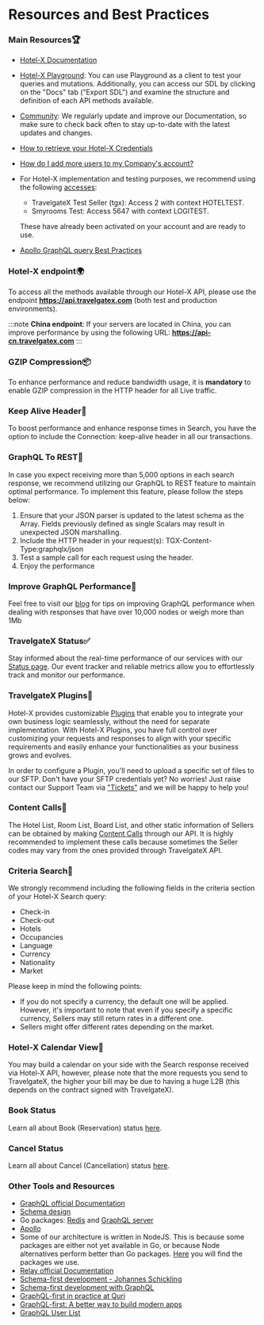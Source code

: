 ﻿---
sidebar_position: 5
---

# Resources and Best Practices

### Main Resources🏆

- [Hotel-X Documentation](/docs/apis/for-buyers/hotel-x-pull-buyers-api/quickstart)
- [Hotel-X Playground](/playground): You can use Playground as a client to test your queries and mutations. Additionally, you can access our SDL by clicking on the "Docs" tab ("Export SDL") and examine the structure and definition of each API methods available.
- [Community](/kb/getting-started-with-travelgate/about-our-community): We regularly update and improve our Documentation, so make sure to check back often to stay up-to-date with the latest updates and changes.
- [How to retrieve your Hotel-X Credentials](/kb/our-products/are-you-a-buyer/getting-started-with-hotel-x-buyers-api/hotel-x-credentials)
- [How do I add more users to my Company's account?](/kb/account-settings/users-management/how-to-add-manage-users-to-organization)
- For Hotel-X implementation and testing purposes, we recommend using the following [accesses](/kb/our-products/are-you-a-buyer/getting-started-with-hotel-x-buyers-api/hotel-x-credentials):
	- TravelgateX Test Seller (tgx): Access 2 with context HOTELTEST.
	- Smyrooms Test: Access 5647 with context LOGITEST.  
	
	These have already been activated on your account and are ready to use.

- [Apollo GraphQL query Best Practices](https://www.apollographql.com/docs/react/data/operation-best-practices/)

### Hotel-X endpoint🌍

To access all the methods available through our Hotel-X API, please use the endpoint **https://api.travelgatex.com** (both test and production environments).

:::note
**China endpoint**: If your servers are located in China, you can improve performance by using the following URL: **https://api-cn.travelgatex.com**
:::

### GZIP Compression📦
To enhance performance and reduce bandwidth usage, it is **mandatory** to enable GZIP compression in the HTTP header for all Live traffic.

### Keep Alive Header🔎
To boost performance and enhance response times in Search, you have the option to include the Connection: keep-alive header in all our transactions.

### GraphQL To REST🔋

In case you expect receiving more than 5,000 options in each search response, we recommend utilizing our GraphQL to REST feature to maintain optimal performance.
To implement this feature, please follow the steps below:
1. Ensure that your JSON parser is updated to the latest schema as the Array. Fields previously defined as single Scalars may result in unexpected JSON marshalling.
1. Include the HTTP header in your request(s): TGX-Content-Type:graphqlx/json
1. Test a sample call for each request using the header.
1. Enjoy the performance

### Improve GraphQL Performance🏅

Feel free to visit our [blog](https://blog.travelgatex.com/en/how-to-improve-graphql-performance) for tips on improving GraphQL performance when dealing with responses that have over 10,000 nodes or weigh more than 1Mb

### TravelgateX Status✅

Stay informed about the real-time performance of our services with our [Status page](https://status.travelgatex.com/). Our event tracker and reliable metrics allow you to effortlessly track and monitor our performance.

### TravelgateX Plugins🔨
Hotel-X provides customizable [Plugins](/docs/apis/for-buyers/hotel-x-pull-buyers-api/plugins/overview) that enable you to integrate your own business logic seamlessly, without the need for separate implementation. With Hotel-X Plugins, you have full control over customizing your requests and responses to align with your specific requirements and easily enhance your functionalities as your business grows and evolves.

In order to configure a Plugin, you'll need to upload a specific set of files to our SFTP. Don't have your SFTP credentials yet? No worries! Just raise contact our Support Team via ["Tickets"](https://app.travelgatex.com/tickets) and we will be happy to help you!


### Content Calls🏨

The Hotel List, Room List, Board List, and other static information of Sellers can be obtained by making [Content Calls](/docs/apis/for-buyers/hotel-x-pull-buyers-api/content/overview) through our API. It is highly recommended to implement these calls because sometimes the Seller codes may vary from the ones provided through TravelgateX API.

### Criteria Search🔎
We strongly recommend including the following fields in the criteria section of your Hotel-X Search query:
- Check-in
- Check-out
- Hotels
- Occupancies
- Language
- Currency
- Nationality
- Market

Please keep in mind the following points:
- If you do not specify a currency, the default one will be applied.  However, it's important to note that even if you specify a specific currency, Sellers may still return rates in a different one.
- Sellers might offer different rates depending on the market.

### Hotel-X Calendar View📅
You may build a calendar on your side with the Search response received via Hotel-X API, however, please note that the more requests you send to TravelgateX, the higher your bill may be due to having a huge L2B (this depends on the contract signed with TravelgateX).

### Book Status
Learn all about Book (Reservation) status [here](/kb/our-products/are-you-a-buyer/our-methods/booking-flow/book/what-status-can-be-returned-in-hotel-x-book-response).

### Cancel Status
Learn all about Cancel (Cancellation) status [here](/kb/our-products/are-you-a-buyer/our-methods/booking-management/cancel/cancel-status).

### Other Tools and Resources
- [GraphQL official Documentation](http://graphql.org/learn/)
- [Schema design](https://github.com/APIs-guru/graphql-faker)
- Go packages: [Redis](https://godoc.org/github.com/garyburd/redigo/redis) and [GraphQL server](https://github.com/graph-gophers/graphql-go)
- [Apollo](http://dev.apollodata.com/)
- Some of our architecture is written in NodeJS. This is because some packages are either not yet available in Go, or because Node alternatives perform better than Go packages. [Here](https://github.com/apollographql/apollo-server) you will find the packages we use.
- [Relay official Documentation](https://relay.dev/docs/)
- [Schema-first development - Johannes Schickling](https://www.youtube.com/watch?v=SdWI7XaAeeY)
- [Schema-first development with GraphQL](https://conferences.oreilly.com/fluent/fl-ca-2017/public/schedule/detail/58715)
- [GraphQL-first in practice at Quri](https://dev-blog.apollodata.com/graphql-first-in-practice-at-quri-7bf84b260135)
- [GraphQL-first: A better way to build modern apps](https://dev-blog.apollodata.com/graphql-first-a-better-way-to-build-modern-apps-b5a04f7121a0)
- [GraphQL User List](http://graphql.org/users/)

